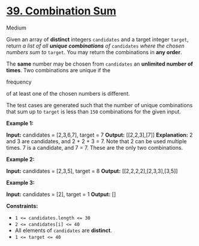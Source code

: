 # [39\. Combination Sum](https://leetcode.com/problems/combination-sum/)

Medium

Given an array of **distinct** integers `candidates` and a target integer `target`, return _a list of all **unique combinations** of_ `candidates` _where the chosen numbers sum to_ `target`_._ You may return the combinations in **any order**.

The **same** number may be chosen from `candidates` an **unlimited number of times**. Two combinations are unique if the

frequency

of at least one of the chosen numbers is different.

The test cases are generated such that the number of unique combinations that sum up to `target` is less than `150` combinations for the given input.

**Example 1:**

**Input:** candidates = \[2,3,6,7\], target = 7
**Output:** \[\[2,2,3\],\[7\]\]
**Explanation:**
2 and 3 are candidates, and 2 + 2 + 3 = 7. Note that 2 can be used multiple times.
7 is a candidate, and 7 = 7.
These are the only two combinations.

**Example 2:**

**Input:** candidates = \[2,3,5\], target = 8
**Output:** \[\[2,2,2,2\],\[2,3,3\],\[3,5\]\]

**Example 3:**

**Input:** candidates = \[2\], target = 1
**Output:** \[\]

**Constraints:**

- `1 <= candidates.length <= 30`
- `2 <= candidates[i] <= 40`
- All elements of `candidates` are **distinct**.
- `1 <= target <= 40`
